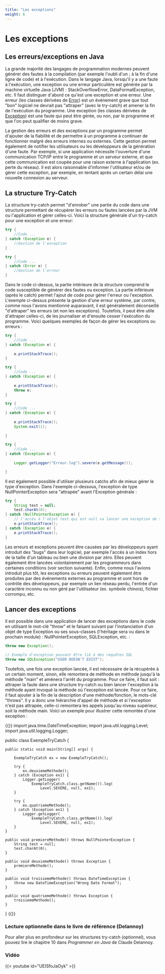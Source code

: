 ```yaml
---
title: "Les exceptions"
weight: 6
---
```


# Les exceptions

## Les erreurs/exceptions en Java

<p>La grande majorité des langages de programmation modernes peuvent générer des fautes à la compilation (par exemple l'oubli d'un ; à la fin d'une ligne de code) et à l'exécution. Dans le langage Java, lorsqu'il y a une faute à l'exécution, une exception ou une erreur particulière est générée par la machine virtuelle Java (JVM) : StackOverflowError, DataFormatException, etc. Il faut distinguer d'abord ce qu'est une exception et une erreur. Une erreur (les classes dérivées de <a href="https://docs.oracle.com/javase/8/docs/api/?java/lang/Error.html">Error</a>) est un événement grave que tout "bon" logiciel ne devrait pas "attraper" (avec le try-catch) et amener la fin de l'exécution du programme. Une exception (les classes dérivées de <a href="https://docs.oracle.com/javase/8/docs/api/java/lang/Exception.html">Exception</a>) est une faute qui peut être gérée, ou non, par le programme et que l'on peut qualifier de moins grave. 
</p>

<p>La gestion des erreurs et des exceptions par un programme permet d'ajouter de la fiabilité et de permettre à un programme à continuer de fonctionner malgré des erreurs internes ou externes. Cette gestion permet également de notifier les utilisateurs ou les développeurs de la génération d'une faute. Par exemple, si une application nécessite l'ouverture d'une communication TCP/IP entre le programme et un serveur externe, et que cette communication est coupée pour une raison externe à l'application (ex. perte du réseau). Il est alors raisonnable d'informer l'utilisateur et/ou de gérer cette exception, par exemple, en tentant après un certain délai une nouvelle connexion au serveur.</p>

## La structure Try-Catch

<p>La structure try-catch permet "d'enrober" une partie du code dans une structure permettant de récupérer les erreurs ou fautes lancées par la JVM ou l'application et gérer celles-ci. Voici la structure générale d'un try-catch pour une exception et une erreur:</p>

```java  {style=github}
try {
    //Code ...
} catch (Exception e) {
    //Gestion de l'exception
}

try {
    //Code ...
} catch (Error e) {
    //Gestion de l'erreur
}
```

<p>Dans le code ci-dessus, la partie intérieure de la structure comprend le code susceptible de générer des fautes ou exception. La partie inférieure (après le catch) permet l'ajout de code pour gérer l'erreur ou l'exception. L'exemple ci-dessus présente la gestion d'une erreur système, par contre, comme nous l'avons mentionné auparavant, il est généralement déconseillé "d'attraper" les erreurs (et non les exceptions). Toutefois, il peut être utile d'attraper celles-ci, de les journaliser et d'ensuite cesser l'exécution du programme. Voici quelques exemples de façon de gérer les exceptions ou erreurs :</p>

```java  {style=github}
try {
    //Code ...
} catch (Exception e) {
    
    e.printStackTrace();
}

try {
    //Code ...
} catch (Exception e) {
    
    e.printStackTrace();
    throw e;
}

try {
    //Code ...
} catch (Exception e) {
    
    e.printStackTrace();
    System.exit(1);
    
}

try {
    //Code ...
} catch (Exception e) {
    
    Logger.getLogger("Erreur.log").severe(e.getMessage());

}
```

<p>Il est également possible d'utiliser plusieurs catchs afin de mieux gérer le type d'exception. Dans l'exemple ci-dessous, l'exception de type NullPointerException sera "attrapée" avant l'Exception générale :</p>

```java  {style=github}
try {
    String test = null;
    test.charAt(0);
} catch (NullPointerException e) {
    // l'accès à l'objet test qui est null va lancer une exception de tytpe NullPointerException
    e.printStackTrace();
} catch (Exception e) {
    e.printStackTrace();
}
```

<p>Les erreurs et exceptions peuvent être causées par les développeurs ayant introduit des "bugs" dans leur logiciel, par exemple l'accès à un index hors de la taille d'un tableau ou bien une division par zéro. Elles peuvent également être lancées volontairement par les programmeurs dans certaines conditions (voir section suivante). Enfin, comme nous l'avions introduit plus tôt, les exceptions ou erreurs peuvent également être produites par des événements externes au programme et sont hors de contrôle des développeurs, par exemple un lien réseau perdu, l'entrée d'un caractère inconnu ou non géré par l'utilisateur (ex. symbole chinois), fichier corrompu, etc.</p>


## Lancer des exceptions

<p>Il est possible dans une application de lancer des exceptions dans le code en utilisant le mot-clé "throw" et le faisant suivant par l'instanciation d'un objet de type Exception ou ses sous-classes (l'héritage sera vu dans le prochain module) : NullPointerException, SQLException, etc. : </p>

```java  {style=github}
throw new Exception();

// Exemple d'exception pouvant être lié à des requêtes SQL
throw new SQLException("USER DOESN'T EXIST");
```

<p>Toutefois, une fois une exception lancée, il est nécessaire de la récupérée à un certain moment, sinon, elle remontera de méthode en méthode jusqu'à la méthode "main" et amènera l'arrêt du programme. Pour ce faire, il faut soit : attraper la faute dans une structure try-catch ou bien lancer l'exception à la méthode ayant invoqué la méthode où l'exception est lancée. Pour ce faire, il faut ajouter à la fin de la description d'une méthode/fonction, le mots-clé "throws". Il y a donc une hiérarchie d'appel de méthode et si l'exception n'est pas attrapée, celle-ci remontera les appels jusqu'au niveau supérieur, soit la méthode main. Voici un exemple pour illustrer cette remontée d'une exception : </p>



{{<inlineJava path="ExempleTryCatch.java" lang="java">}}
import java.time.DateTimeException;
import java.util.logging.Level;
import java.util.logging.Logger;

public class ExempleTryCatch {

    public static void main(String[] args) {
        
        ExempleTryCatch ex = new ExempleTryCatch();
        
        try {   
            ex.deuxiemeMethode();
        } catch (Exception ex1) {
            Logger.getLogger(
                ExempleTryCatch.class.getName()).log(
                    Level.SEVERE, null, ex1);
        }
        
        try {
            ex.quatriemeMethode();
        } catch (Exception ex1) {
            Logger.getLogger(
                ExempleTryCatch.class.getName()).log(
                    Level.SEVERE, null, ex1);
        }
    }
    
    public void premiereMethode() throws NullPointerException {
        String test = null;
        test.charAt(0);
    }
    
    public void deuxiemeMethode() throws Exception {
        premiereMethode();
    }     
    
    public void troisiemeMethode() throws DateTimeException {
        throw new DateTimeException("Wrong Date Format");
    }        
    
    public void quatriemeMethode() throws Exception {
        troisiemeMethode();
    }  

}
{{</inlineJava>}}

### Lecture optionnelle dans le livre de référence (Delannoy)

<p>Pour aller plus en profondeur sur les structures try-catch (optionnel), vous pouvez lire le chapitre 10 dans <em>Programmer en Java</em> de Claude Delannoy.</p>
</ul>

### Vidéo

{{< youtube id="UEISfoJaOyk" >}}
